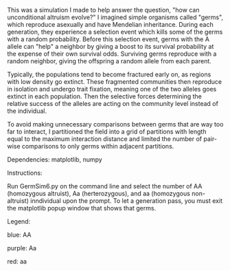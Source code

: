 This was a simulation I made to help answer the question, "how can unconditional altruism evolve?" I imagined simple organisms called "germs", which reproduce asexually and have Mendelian inheritance. During each generation, they experience a selection event which kills some of the germs with a random probability. Before this selection event, germs with the A allele can "help" a neighbor by giving a boost to its survival probability at the expense of their own survival odds. Surviving germs reproduce with a random neighbor, giving the offspring a random allele from each parent.

Typically, the populations tend to become fractured early on, as regions with low density go extinct. These fragmented communities then reproduce in isolation and undergo trait fixation, meaning one of the two alleles goes extinct in each population. Then the selective forces determining the relative success of the alleles are acting on the community level instead of the individual.

To avoid making unnecessary comparisons between germs that are way too far to interact, I partitioned the field into a grid of partitions with length equal to the maximum interaction distance and limited the number of pair-wise comparisons to only germs within adjacent partitions. 

Dependencies: matplotlib, numpy

Instructions:

Run GermSim6.py on the command line and select the number of AA (homozygous altruist), Aa (herterozygous), and aa (homozygous non-altruist) inndividual upon the prompt. To let a generation pass, you must exit the matplotlib popup window that shows that germs. 

Legend:

blue: AA

purple: Aa

red: aa
